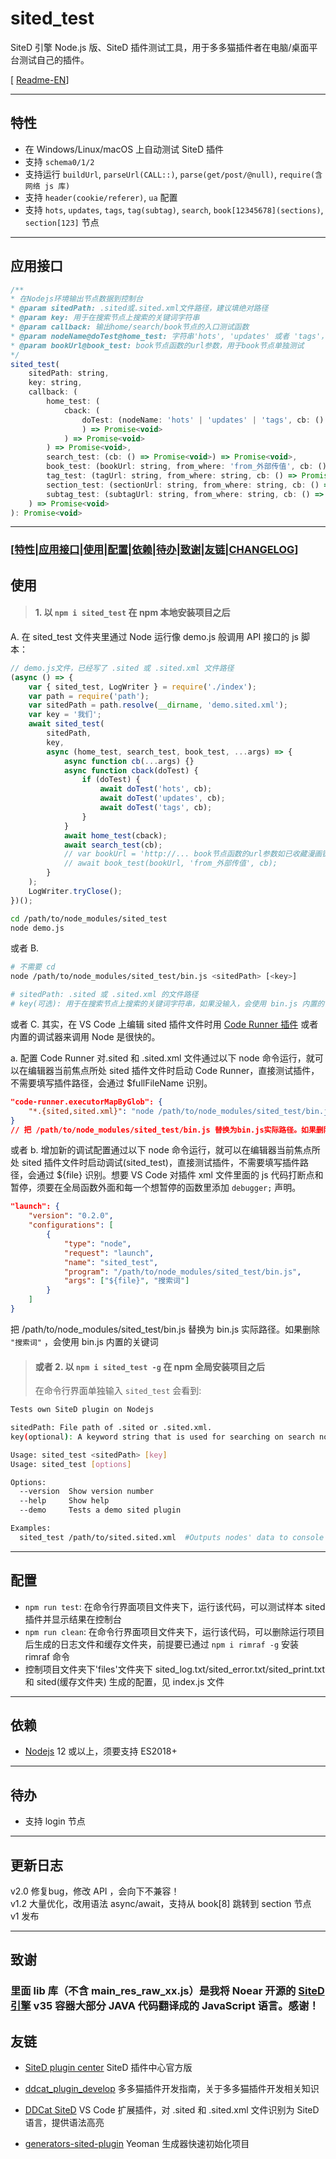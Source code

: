 # sited_test

SiteD 引擎 Node.js 版、SiteD 插件测试工具，用于多多猫插件者在电脑/桌面平台测试自己的插件。

[ [Readme-EN](README.md)]

---

## 特性

-   在 Windows/Linux/macOS 上自动测试 SiteD 插件
-   支持 `schema0/1/2`
-   支持运行 `buildUrl`, `parseUrl(CALL::)`, `parse(get/post/@null)`, `require(含网络 js 库)`
-   支持 `header(cookie/referer)`, `ua` 配置
-   支持 `hots`, `updates`, `tags`, `tag(subtag)`, `search`, `book[12345678](sections)`, `section[123]` 节点

---

## 应用接口

```js
/**
* 在Nodejs环境输出节点数据到控制台
* @param sitedPath: .sited或.sited.xml文件路径，建议填绝对路径
* @param key: 用于在搜索节点上搜索的关键词字符串
* @param callback: 输出home/search/book节点的入口测试函数
* @param nodeName@doTest@home_test: 字符串'hots', 'updates' 或者 'tags'，用于开始hots/updates/tags节点的测试函数
* @param bookUrl@book_test: book节点函数的url参数，用于book节点单独测试
*/
sited_test(
    sitedPath: string,
    key: string,
    callback: (
        home_test: (
            cback: (
                doTest: (nodeName: 'hots' | 'updates' | 'tags', cb: () => Promise<void>
                ) => Promise<void>
            ) => Promise<void>
        ) => Promise<void>,
        search_test: (cb: () => Promise<void>) => Promise<void>,
        book_test: (bookUrl: string, from_where: 'from_外部传值', cb: () => Promise<void>) => Promise<void>,
        tag_test: (tagUrl: string, from_where: string, cb: () => Promise<void>) => Promise<void>,
        section_test: (sectionUrl: string, from_where: string, cb: () => Promise<void>) => Promise<void>,
        subtag_test: (subtagUrl: string, from_where: string, cb: () => Promise<void>) => Promise<void>
    ) => Promise<void>
): Promise<void>
```

---

### [[特性](#特性)|[应用接口](#应用接口)|[使用](#使用)|[配置](#配置)|[依赖](#依赖)|[待办](#待办)|[致谢](#致谢)|[友链](#友链)|[CHANGELOG](CHANGELOG.md)]

## 使用

> #### 1. 以 `npm i sited_test` 在 npm 本地安装项目之后

A. 在 sited_test 文件夹里通过 Node 运行像 demo.js 般调用 API 接口的 js 脚本：

```js
// demo.js文件，已经写了 .sited 或 .sited.xml 文件路径
(async () => {
    var { sited_test, LogWriter } = require('./index');
    var path = require('path');
    var sitedPath = path.resolve(__dirname, 'demo.sited.xml');
    var key = '我们';
    await sited_test(
        sitedPath,
        key,
        async (home_test, search_test, book_test, ...args) => {
            async function cb(...args) {}
            async function cback(doTest) {
                if (doTest) {
                    await doTest('hots', cb);
                    await doTest('updates', cb);
                    await doTest('tags', cb);
                }
            }
            await home_test(cback);
            await search_test(cb);
            // var bookUrl = 'http://... book节点函数的url参数如已收藏漫画链接';
            // await book_test(bookUrl, 'from_外部传值', cb);
        }
    );
    LogWriter.tryClose();
})();
```

```bash
cd /path/to/node_modules/sited_test
node demo.js
```

或者 B.

```bash
# 不需要 cd
node /path/to/node_modules/sited_test/bin.js <sitedPath> [<key>]

# sitedPath: .sited 或 .sited.xml 的文件路径
# key(可选): 用于在搜索节点上搜索的关键词字符串，如果没输入，会使用 bin.js 内置的关键词
```

或者 C. 其实，在 VS Code 上编辑 sited 插件文件时用 [Code Runner 插件](https://marketplace.visualstudio.com/items?itemName=formulahendry.code-runner) 或者内置的调试器来调用 Node 是很快的。

a. 配置 Code Runner 对.sited 和 .sited.xml 文件通过以下 node 命令运行，就可以在编辑器当前焦点所处 sited 插件文件时启动 Code Runner，直接测试插件，不需要填写插件路径，会通过 \$fullFileName 识别。

```json
"code-runner.executorMapByGlob": {
    "*.{sited,sited.xml}": "node /path/to/node_modules/sited_test/bin.js $fullFileName key"
}
// 把 /path/to/node_modules/sited_test/bin.js 替换为bin.js实际路径。如果删除(key)，会使用 bin.js 内置的关键词
```

或者 b. 增加新的调试配置通过以下 node 命令运行，就可以在编辑器当前焦点所处 sited 插件文件时启动调试(sited_test)，直接测试插件，不需要填写插件路径，会通过 \${file} 识别。想要 VS Code 对插件 xml 文件里面的 js 代码打断点和暂停，须要在全局函数外面和每一个想暂停的函数里添加 `debugger;` 声明。

```json
"launch": {
    "version": "0.2.0",
    "configurations": [
        {
            "type": "node",
            "request": "launch",
            "name": "sited_test",
            "program": "/path/to/node_modules/sited_test/bin.js",
            "args": ["${file}", "搜索词"]
        }
    ]
}
```

把 /path/to/node_modules/sited_test/bin.js 替换为 bin.js 实际路径。如果删除 `"搜索词"` ，会使用 bin.js 内置的关键词

> #### 或者 2. 以 `npm i sited_test -g` 在 npm 全局安装项目之后
>
> 在命令行界面单独输入 `sited_test` 会看到:

```bash
Tests own SiteD plugin on Nodejs

sitedPath: File path of .sited or .sited.xml.
key(optional): A keyword string that is used for searching on search node, if not be inputted, built-in keyword of bin.js would be used.

Usage: sited_test <sitedPath> [key]
Usage: sited_test [options]

Options:
  --version  Show version number
  --help     Show help
  --demo     Tests a demo sited plugin

Examples:
  sited_test /path/to/sited.sited.xml  #Outputs nodes' data to console on Nodejs.
```

---

## 配置

-   `npm run test`: 在命令行界面项目文件夹下，运行该代码，可以测试样本 sited 插件并显示结果在控制台
-   `npm run clean`: 在命令行界面项目文件夹下，运行该代码，可以删除运行项目后生成的日志文件和缓存文件夹，前提要已通过 `npm i rimraf -g` 安装 rimraf 命令
-   控制项目文件夹下'files'文件夹下 sited_log.txt/sited_error.txt/sited_print.txt 和 sited(缓存文件夹) 生成的配置，见 index.js 文件

---

## 依赖

-   [Nodejs](https://nodejs.org/en/) 12 或以上，须要支持 ES2018+

---

## 待办

-   支持 login 节点

---

## 更新日志

v2.0 修复bug，修改 API ，会向下不兼容！<br>
v1.2 大量优化，改用语法 async/await，支持从 book[8] 跳转到 section 节点<br>
v1 发布

---

## 致谢

### 里面 lib 库（不含 main_res_raw_xx.js）是我将 Noear 开源的 [SiteD 引擎](https://github.com/noear/SiteD) v35 容器大部分 JAVA 代码翻译成的 JavaScript 语言。感谢！

## 友链

-   [SiteD plugin center](http://sited.noear.org/) SiteD 插件中心官方版

-   [ddcat_plugin_develop](https://www.kancloud.cn/magicdmer/ddcat_plugin_develop) 多多猫插件开发指南，关于多多猫插件开发相关知识

-   [DDCat SiteD](https://github.com/Yinr/DDCa-SiteD.vscode-ext) VS Code 扩展插件，对 .sited 和 .sited.xml 文件识别为 SiteD 语言，提供语法高亮

-   [generators-sited-plugin](https://github.com/htynkn/generators-sited-plugin) Yeoman 生成器快速初始化项目
